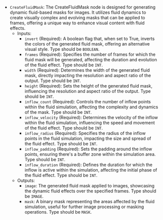 - `CreateFluidMask`: The CreateFluidMask node is designed for generating dynamic fluid-based masks for images. It utilizes fluid dynamics to create visually complex and evolving masks that can be applied to frames, offering a unique way to enhance visual content with fluid effects.
    - Inputs:
        - `invert` (Required): A boolean flag that, when set to True, inverts the colors of the generated fluid mask, offering an alternative visual style. Type should be `BOOLEAN`.
        - `frames` (Required): Specifies the number of frames for which the fluid mask will be generated, affecting the duration and evolution of the fluid effect. Type should be `INT`.
        - `width` (Required): Determines the width of the generated fluid mask, directly impacting the resolution and aspect ratio of the output. Type should be `INT`.
        - `height` (Required): Sets the height of the generated fluid mask, influencing the resolution and aspect ratio of the output. Type should be `INT`.
        - `inflow_count` (Required): Controls the number of inflow points within the fluid simulation, affecting the complexity and dynamics of the mask. Type should be `INT`.
        - `inflow_velocity` (Required): Determines the velocity of the inflow within the fluid simulation, influencing the speed and movement of the fluid effect. Type should be `INT`.
        - `inflow_radius` (Required): Specifies the radius of the inflow points in the fluid simulation, impacting the size and spread of the fluid effect. Type should be `INT`.
        - `inflow_padding` (Required): Sets the padding around the inflow points, ensuring there's a buffer zone within the simulation area. Type should be `INT`.
        - `inflow_duration` (Required): Defines the duration for which the inflow is active within the simulation, affecting the initial phase of the fluid effect. Type should be `INT`.
    - Outputs:
        - `image`: The generated fluid mask applied to images, showcasing the dynamic fluid effects over the specified frames. Type should be `IMAGE`.
        - `mask`: A binary mask representing the areas affected by the fluid simulation, useful for further image processing or masking operations. Type should be `MASK`.
